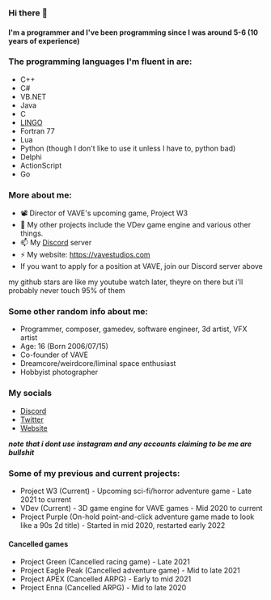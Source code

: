 ### Hi there 👋

#### I'm a programmer and I've been programming since I was around 5-6 (10 years of experience)

### The programming languages I'm fluent in are:
- C++
- C#
- VB.NET
- Java
- C
- [LINGO](https://en.wikipedia.org/wiki/Lingo_(programming_language))
- Fortran 77
- Lua
- Python (though I don't like to use it unless I have to, python bad)
- Delphi
- ActionScript
- Go

### More about me:

- 📽️ Director of VAVE's upcoming game, Project W3
- 👯 My other projects include the VDev game engine and various other things.
- 📫 My [Discord](https://discord.gg/zAT7gKdxA6) server
- ⚡ My website: https://vavestudios.com
- If you want to apply for a position at VAVE, join our Discord server above

my github stars are like my youtube watch later, theyre on there but i'll probably never touch 95% of them

### Some other random info about me:
- Programmer, composer, gamedev, software engineer, 3d artist, VFX artist
- Age: 16 (Born 2006/07/15)
- Co-founder of VAVE
- Dreamcore/weirdcore/liminal space enthusiast
- Hobbyist photographer

### My socials
- [Discord](https://discord.gg/zAT7gKdxA6)
- [Twitter](https://twitter.com/bnjyofficial)
- [Website](https://vavestudios.com)

***note that i dont use instagram and any accounts claiming to be me are bullshit***

### Some of my previous and current projects:
- Project W3 (Current) - Upcoming sci-fi/horror adventure game - Late 2021 to current
- VDev (Current) - 3D game engine for VAVE games - Mid 2020 to current
- Project Purple (On-hold point-and-click adventure game made to look like a 90s 2d title) - Started in mid 2020, restarted early 2022
#### Cancelled games
- Project Green (Cancelled racing game) - Late 2021
- Project Eagle Peak (Cancelled adventure game) - Mid to late 2021
- Project APEX (Cancelled ARPG) - Early to mid 2021
- Project Enna (Cancelled ARPG) - Mid to late 2020
